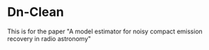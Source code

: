 # Dn-Clean
This is for the paper "A model estimator for noisy compact emission recovery in radio astronomy"
